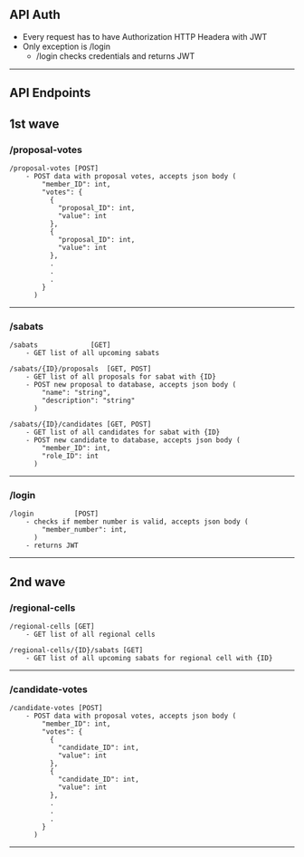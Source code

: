 ## API Auth
- Every request has to have Authorization HTTP Headera with JWT
- Only exception is /login
    -   /login checks credentials and returns JWT
___
## API Endpoints

## 1st wave
### /proposal-votes
```
/proposal-votes [POST]
    - POST data with proposal votes, accepts json body (
        "member_ID": int,
        "votes": {
          {
            "proposal_ID": int,
            "value": int
          },
          {
            "proposal_ID": int,
            "value": int
          },
          .
          .
          .
        }
      )
```
___
### /sabats
```
/sabats				[GET]
    - GET list of all upcoming sabats

/sabats/{ID}/proposals  [GET, POST]
    - GET list of all proposals for sabat with {ID}
    - POST new proposal to database, accepts json body (
        "name": "string",
        "description": "string"
      )

/sabats/{ID}/candidates [GET, POST]
    - GET list of all candidates for sabat with {ID}
    - POST new candidate to database, accepts json body (
        "member_ID": int,
        "role_ID": int
      )
```
___
### /login
```
/login          [POST]
    - checks if member number is valid, accepts json body (
        "member_number": int,
      )
    - returns JWT
```
___

## 2nd wave

### /regional-cells
```
/regional-cells [GET]
    - GET list of all regional cells

/regional-cells/{ID}/sabats [GET]
    - GET list of all upcoming sabats for regional cell with {ID}

```
___
### /candidate-votes
```
/candidate-votes [POST]
    - POST data with proposal votes, accepts json body (
        "member_ID": int,
        "votes": {
          {
            "candidate_ID": int,
            "value": int
          },
          {
            "candidate_ID": int,
            "value": int
          },
          .
          .
          .
        }
      )
```
___

